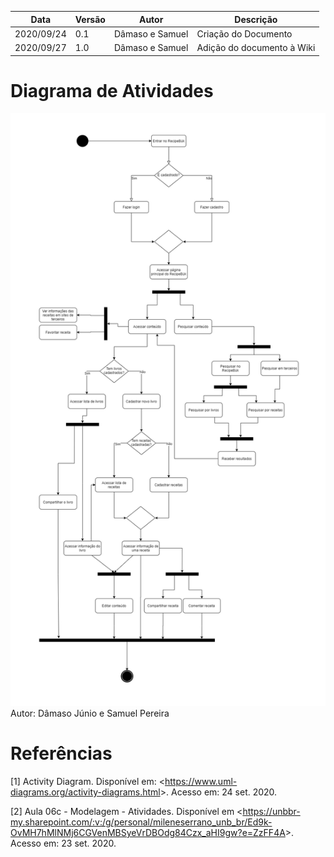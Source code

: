 | Data |Versão| Autor | Descrição |
| ---- | ---- | ----- | --------- |
| 2020/09/24 | 0.1 | Dâmaso e Samuel | Criação do Documento |
| 2020/09/27 | 1.0 | Dâmaso e Samuel | Adição do documento à Wiki |

# Diagrama de Atividades

![](../assets/04-modelagem/20200924-diagrama-atividades.png)
Autor: Dâmaso Júnio e Samuel Pereira

# Referências

[1] Activity Diagram. Disponível em: <<https://www.uml-diagrams.org/activity-diagrams.html>>. Acesso em: 24 set. 2020.

[2] Aula 06c - Modelagem - Atividades. Disponível em <<https://unbbr-my.sharepoint.com/:v:/g/personal/mileneserrano_unb_br/Ed9k-OvMH7hMlNMj6CGVenMBSyeVrDBOdg84Czx_aHI9gw?e=ZzFF4A>>. Acesso em: 23 set. 2020.